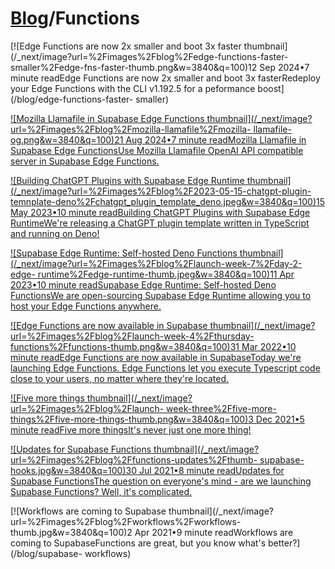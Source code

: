 # [Blog](/blog)/Functions

[![Edge Functions are now 2x smaller and boot 3x faster
thumbnail](/_next/image?url=%2Fimages%2Fblog%2Fedge-functions-faster-
smaller%2Fedge-fns-faster-thumb.png&w=3840&q=100)12 Sep 2024•7 minute readEdge
Functions are now 2x smaller and boot 3x fasterRedeploy your Edge Functions
with the CLI v1.192.5 for a peformance boost](/blog/edge-functions-faster-
smaller)

[![Mozilla Llamafile in Supabase Edge Functions
thumbnail](/_next/image?url=%2Fimages%2Fblog%2Fmozilla-llamafile%2Fmozilla-
llamafile-og.png&w=3840&q=100)21 Aug 2024•7 minute readMozilla Llamafile in
Supabase Edge FunctionsUse Mozilla Llamafile OpenAI API compatible server in
Supabase Edge Functions.](/blog/mozilla-llamafile-in-supabase-edge-functions)

[![Building ChatGPT Plugins with Supabase Edge Runtime
thumbnail](/_next/image?url=%2Fimages%2Fblog%2F2023-05-15-chatgpt-plugin-
temnplate-deno%2Fchatgpt_plugin_template_deno.jpeg&w=3840&q=100)15 May 2023•10
minute readBuilding ChatGPT Plugins with Supabase Edge RuntimeWe're releasing
a ChatGPT plugin template written in TypeScript and running on
Deno!](/blog/building-chatgpt-plugins-template)

[![Supabase Edge Runtime: Self-hosted Deno Functions
thumbnail](/_next/image?url=%2Fimages%2Fblog%2Flaunch-week-7%2Fday-2-edge-
runtime%2Fedge-runtime-thumb.jpeg&w=3840&q=100)11 Apr 2023•10 minute
readSupabase Edge Runtime: Self-hosted Deno FunctionsWe are open-sourcing
Supabase Edge Runtime allowing you to host your Edge Functions
anywhere.](/blog/edge-runtime-self-hosted-deno-functions)

[![Edge Functions are now available in Supabase
thumbnail](/_next/image?url=%2Fimages%2Fblog%2Flaunch-week-4%2Fthursday-
functions%2Ffunctions-thumb.png&w=3840&q=100)31 Mar 2022•10 minute readEdge
Functions are now available in SupabaseToday we're launching Edge Functions.
Edge Functions let you execute Typescript code close to your users, no matter
where they're located.](/blog/supabase-edge-functions)

[![Five more things thumbnail](/_next/image?url=%2Fimages%2Fblog%2Flaunch-
week-three%2Ffive-more-things%2Ffive-more-things-thumb.png&w=3840&q=100)3 Dec
2021•5 minute readFive more thingsIt's never just one more
thing!](/blog/launch-week-three-friday-five-more-things)

[![Updates for Supabase Functions
thumbnail](/_next/image?url=%2Fimages%2Fblog%2Ffunctions-updates%2Fthumb-
supabase-hooks.jpg&w=3840&q=100)30 Jul 2021•8 minute readUpdates for Supabase
FunctionsThe question on everyone's mind - are we launching Supabase
Functions? Well, it's complicated.](/blog/supabase-functions-updates)

[![Workflows are coming to Supabase
thumbnail](/_next/image?url=%2Fimages%2Fblog%2Fworkflows%2Fworkflows-
thumb.jpg&w=3840&q=100)2 Apr 2021•9 minute readWorkflows are coming to
SupabaseFunctions are great, but you know what's better?](/blog/supabase-
workflows)

